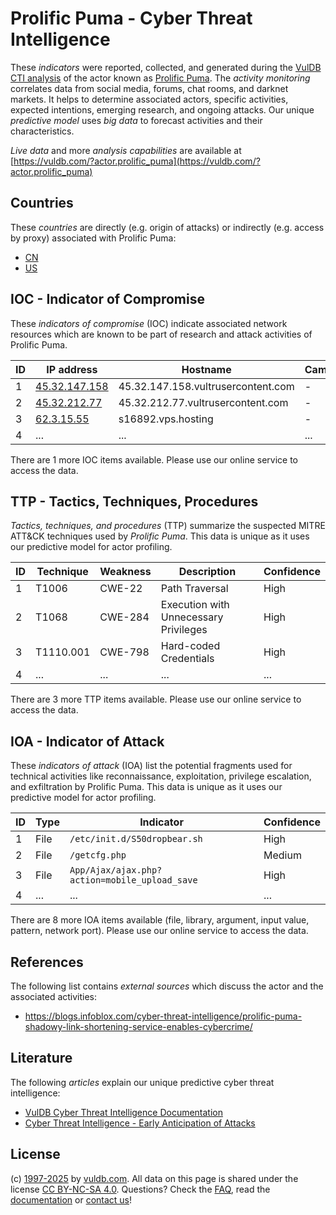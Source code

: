 # Prolific Puma - Cyber Threat Intelligence

These _indicators_ were reported, collected, and generated during the [VulDB CTI analysis](https://vuldb.com/?kb.cti) of the actor known as [Prolific Puma](https://vuldb.com/?actor.prolific_puma). The _activity monitoring_ correlates data from social media, forums, chat rooms, and darknet markets. It helps to determine associated actors, specific activities, expected intentions, emerging research, and ongoing attacks. Our unique _predictive model_ uses _big data_ to forecast activities and their characteristics.

_Live data_ and more _analysis capabilities_ are available at [https://vuldb.com/?actor.prolific_puma](https://vuldb.com/?actor.prolific_puma)

## Countries

These _countries_ are directly (e.g. origin of attacks) or indirectly (e.g. access by proxy) associated with Prolific Puma:

* [CN](https://vuldb.com/?country.cn)
* [US](https://vuldb.com/?country.us)

## IOC - Indicator of Compromise

These _indicators of compromise_ (IOC) indicate associated network resources which are known to be part of research and attack activities of Prolific Puma.

ID | IP address | Hostname | Campaign | Confidence
-- | ---------- | -------- | -------- | ----------
1 | [45.32.147.158](https://vuldb.com/?ip.45.32.147.158) | 45.32.147.158.vultrusercontent.com | - | Medium
2 | [45.32.212.77](https://vuldb.com/?ip.45.32.212.77) | 45.32.212.77.vultrusercontent.com | - | Medium
3 | [62.3.15.55](https://vuldb.com/?ip.62.3.15.55) | s16892.vps.hosting | - | High
4 | ... | ... | ... | ...

There are 1 more IOC items available. Please use our online service to access the data.

## TTP - Tactics, Techniques, Procedures

_Tactics, techniques, and procedures_ (TTP) summarize the suspected MITRE ATT&CK techniques used by _Prolific Puma_. This data is unique as it uses our predictive model for actor profiling.

ID | Technique | Weakness | Description | Confidence
-- | --------- | -------- | ----------- | ----------
1 | T1006 | CWE-22 | Path Traversal | High
2 | T1068 | CWE-284 | Execution with Unnecessary Privileges | High
3 | T1110.001 | CWE-798 | Hard-coded Credentials | High
4 | ... | ... | ... | ...

There are 3 more TTP items available. Please use our online service to access the data.

## IOA - Indicator of Attack

These _indicators of attack_ (IOA) list the potential fragments used for technical activities like reconnaissance, exploitation, privilege escalation, and exfiltration by Prolific Puma. This data is unique as it uses our predictive model for actor profiling.

ID | Type | Indicator | Confidence
-- | ---- | --------- | ----------
1 | File | `/etc/init.d/S50dropbear.sh` | High
2 | File | `/getcfg.php` | Medium
3 | File | `App/Ajax/ajax.php?action=mobile_upload_save` | High
4 | ... | ... | ...

There are 8 more IOA items available (file, library, argument, input value, pattern, network port). Please use our online service to access the data.

## References

The following list contains _external sources_ which discuss the actor and the associated activities:

* https://blogs.infoblox.com/cyber-threat-intelligence/prolific-puma-shadowy-link-shortening-service-enables-cybercrime/

## Literature

The following _articles_ explain our unique predictive cyber threat intelligence:

* [VulDB Cyber Threat Intelligence Documentation](https://vuldb.com/?kb.cti)
* [Cyber Threat Intelligence - Early Anticipation of Attacks](https://www.scip.ch/en/?labs.20201022)

## License

(c) [1997-2025](https://vuldb.com/?kb.changelog) by [vuldb.com](https://vuldb.com/?kb.about). All data on this page is shared under the license [CC BY-NC-SA 4.0](https://creativecommons.org/licenses/by-nc-sa/4.0/). Questions? Check the [FAQ](https://vuldb.com/?kb.faq), read the [documentation](https://vuldb.com/?kb) or [contact us](https://vuldb.com/?contact)!
